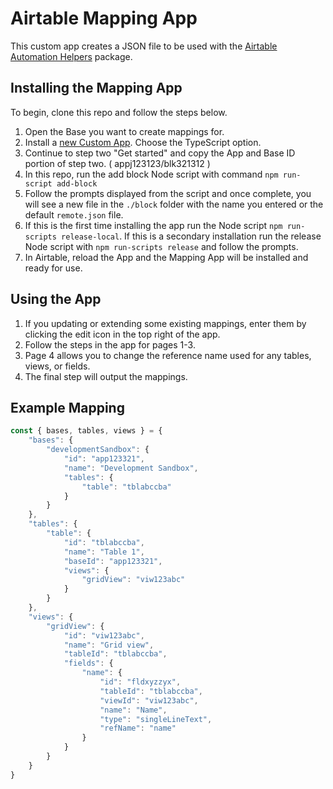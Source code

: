 # Airtable Mapping App

This custom app creates a JSON file to be used with the [Airtable Automation Helpers](https://github.com/chrisryanouellette/Airtable_Automation_Helpers) package.

## Installing the Mapping App

To begin, clone this repo and follow the steps below.

1. Open the Base you want to create mappings for.
2. Install a [new Custom App](https://airtable.com/developers/apps/guides/hello-world-tutorial). Choose the TypeScript option.
3. Continue to step two "Get started" and copy the App and Base ID portion of step two. ( appj123123/blk321312 )
4. In this repo, run the add block Node script with command `npm run-script add-block`
5. Follow the prompts displayed from the script and once complete, you will see a new file in the `./block` folder with the name you entered or the default `remote.json` file.
6. If this is the first time installing the app run the Node script `npm run-scripts release-local`. If this is a secondary installation run the release Node script with `npm run-scripts release` and follow the prompts.
7. In Airtable, reload the App and the Mapping App will be installed and ready for use.


## Using the App

1. If you updating or extending some existing mappings, enter them by clicking the edit icon in the top right of the app.
2. Follow the steps in the app for pages 1-3.
3. Page 4 allows you to change the reference name used for any tables, views, or fields.
4. The final step will output the mappings.

## Example Mapping

```js
const { bases, tables, views } = {
    "bases": {
        "developmentSandbox": {
            "id": "app123321",
            "name": "Development Sandbox",
            "tables": {
                "table": "tblabccba"
            }
        }
    },
    "tables": {
        "table": {
            "id": "tblabccba",
            "name": "Table 1",
            "baseId": "app123321",
            "views": {
                "gridView": "viw123abc"
            }
        }
    },
    "views": {
        "gridView": {
            "id": "viw123abc",
            "name": "Grid view",
            "tableId": "tblabccba",
            "fields": {
                "name": {
                    "id": "fldxyzzyx",
                    "tableId": "tblabccba",
                    "viewId": "viw123abc",
                    "name": "Name",
                    "type": "singleLineText",
                    "refName": "name"
                }
            }
        }
    }
}
```